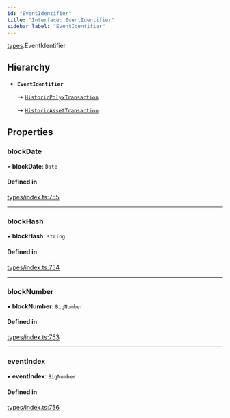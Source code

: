 ```yaml
---
id: "EventIdentifier"
title: "Interface: EventIdentifier"
sidebar_label: "EventIdentifier"
---
```


[types](../../../modules/Types/Types.md).EventIdentifier

## Hierarchy

- **`EventIdentifier`**

  ↳ [`HistoricPolyxTransaction`](../../API/Entities/Account/Types/HistoricPolyxTransaction/HistoricPolyxTransaction.md)

  ↳ [`HistoricAssetTransaction`](../../API/Entities/Asset/Types/HistoricAssetTransaction/HistoricAssetTransaction.md)

## Properties

### blockDate

• **blockDate**: `Date`

#### Defined in

[types/index.ts:755](https://github.com/PolymeshAssociation/polymesh-sdk/blob/720afb69c/src/types/index.ts#L755)

___

### blockHash

• **blockHash**: `string`

#### Defined in

[types/index.ts:754](https://github.com/PolymeshAssociation/polymesh-sdk/blob/720afb69c/src/types/index.ts#L754)

___

### blockNumber

• **blockNumber**: `BigNumber`

#### Defined in

[types/index.ts:753](https://github.com/PolymeshAssociation/polymesh-sdk/blob/720afb69c/src/types/index.ts#L753)

___

### eventIndex

• **eventIndex**: `BigNumber`

#### Defined in

[types/index.ts:756](https://github.com/PolymeshAssociation/polymesh-sdk/blob/720afb69c/src/types/index.ts#L756)
